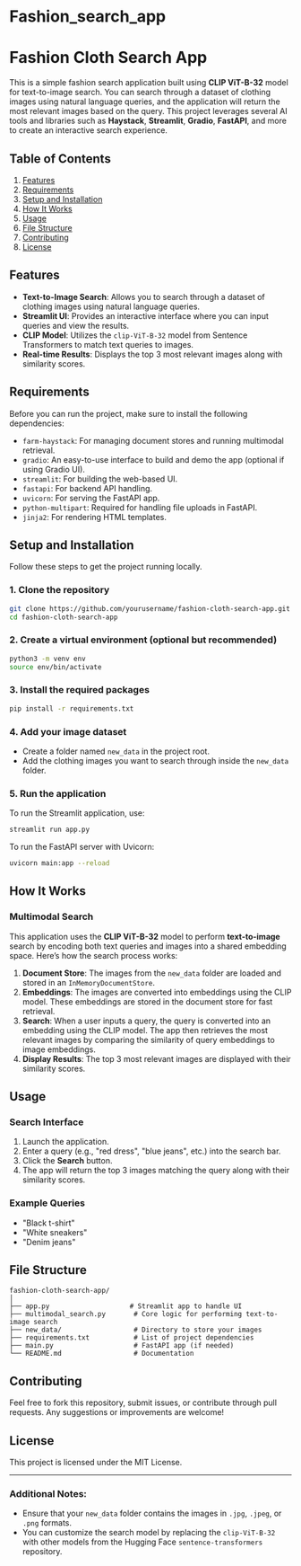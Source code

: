 # Fashion_search_app
# Fashion Cloth Search App

This is a simple fashion search application built using **CLIP ViT-B-32** model for text-to-image search. You can search through a dataset of clothing images using natural language queries, and the application will return the most relevant images based on the query. This project leverages several AI tools and libraries such as **Haystack**, **Streamlit**, **Gradio**, **FastAPI**, and more to create an interactive search experience.

## Table of Contents
1. [Features](#features)
2. [Requirements](#requirements)
3. [Setup and Installation](#setup-and-installation)
4. [How It Works](#how-it-works)
5. [Usage](#usage)
6. [File Structure](#file-structure)
7. [Contributing](#contributing)
8. [License](#license)

## Features

- **Text-to-Image Search**: Allows you to search through a dataset of clothing images using natural language queries.
- **Streamlit UI**: Provides an interactive interface where you can input queries and view the results.
- **CLIP Model**: Utilizes the `clip-ViT-B-32` model from Sentence Transformers to match text queries to images.
- **Real-time Results**: Displays the top 3 most relevant images along with similarity scores.

## Requirements

Before you can run the project, make sure to install the following dependencies:

- `farm-haystack`: For managing document stores and running multimodal retrieval.
- `gradio`: An easy-to-use interface to build and demo the app (optional if using Gradio UI).
- `streamlit`: For building the web-based UI.
- `fastapi`: For backend API handling.
- `uvicorn`: For serving the FastAPI app.
- `python-multipart`: Required for handling file uploads in FastAPI.
- `jinja2`: For rendering HTML templates.

## Setup and Installation

Follow these steps to get the project running locally.

### 1. Clone the repository

```bash
git clone https://github.com/yourusername/fashion-cloth-search-app.git
cd fashion-cloth-search-app
```

### 2. Create a virtual environment (optional but recommended)

```bash
python3 -m venv env
source env/bin/activate
```

### 3. Install the required packages

```bash
pip install -r requirements.txt
```

### 4. Add your image dataset

- Create a folder named `new_data` in the project root.
- Add the clothing images you want to search through inside the `new_data` folder.

### 5. Run the application

To run the Streamlit application, use:

```bash
streamlit run app.py
```

To run the FastAPI server with Uvicorn:

```bash
uvicorn main:app --reload
```

## How It Works

### Multimodal Search

This application uses the **CLIP ViT-B-32** model to perform **text-to-image** search by encoding both text queries and images into a shared embedding space. Here’s how the search process works:

1. **Document Store**: The images from the `new_data` folder are loaded and stored in an `InMemoryDocumentStore`.
2. **Embeddings**: The images are converted into embeddings using the CLIP model. These embeddings are stored in the document store for fast retrieval.
3. **Search**: When a user inputs a query, the query is converted into an embedding using the CLIP model. The app then retrieves the most relevant images by comparing the similarity of query embeddings to image embeddings.
4. **Display Results**: The top 3 most relevant images are displayed with their similarity scores.

## Usage

### Search Interface

1. Launch the application.
2. Enter a query (e.g., "red dress", "blue jeans", etc.) into the search bar.
3. Click the **Search** button.
4. The app will return the top 3 images matching the query along with their similarity scores.

### Example Queries

- "Black t-shirt"
- "White sneakers"
- "Denim jeans"

## File Structure

```
fashion-cloth-search-app/
│
├── app.py                    # Streamlit app to handle UI
├── multimodal_search.py       # Core logic for performing text-to-image search
├── new_data/                  # Directory to store your images
├── requirements.txt           # List of project dependencies
├── main.py                    # FastAPI app (if needed)
└── README.md                  # Documentation
```

## Contributing

Feel free to fork this repository, submit issues, or contribute through pull requests. Any suggestions or improvements are welcome!

## License

This project is licensed under the MIT License.

---

### Additional Notes:

- Ensure that your `new_data` folder contains the images in `.jpg`, `.jpeg`, or `.png` formats.
- You can customize the search model by replacing the `clip-ViT-B-32` with other models from the Hugging Face `sentence-transformers` repository.

